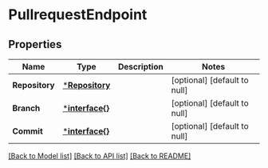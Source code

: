 # PullrequestEndpoint

## Properties
Name | Type | Description | Notes
------------ | ------------- | ------------- | -------------
**Repository** | [***Repository**](repository.md) |  | [optional] [default to null]
**Branch** | [***interface{}**](interface{}.md) |  | [optional] [default to null]
**Commit** | [***interface{}**](interface{}.md) |  | [optional] [default to null]

[[Back to Model list]](../README.md#documentation-for-models) [[Back to API list]](../README.md#documentation-for-api-endpoints) [[Back to README]](../README.md)


